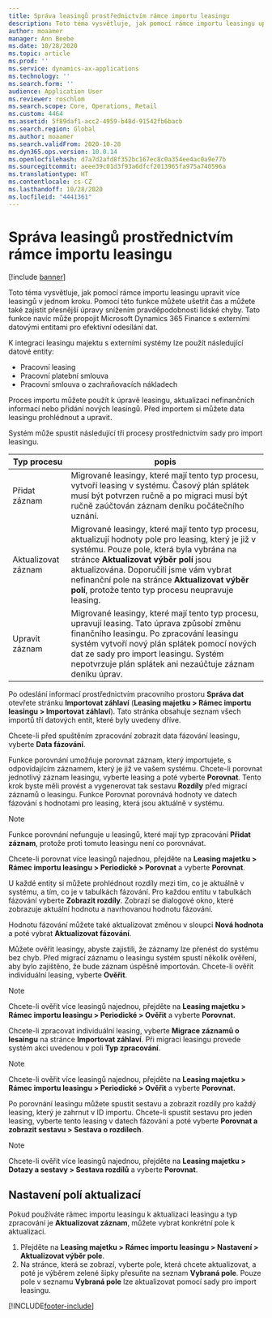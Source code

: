 ```yaml
---
title: Správa leasingů prostřednictvím rámce importu leasingu
description: Toto téma vysvětluje, jak pomocí rámce importu leasingu upravit více leasingů najednou.
author: moaamer
manager: Ann Beebe
ms.date: 10/28/2020
ms.topic: article
ms.prod: ''
ms.service: dynamics-ax-applications
ms.technology: ''
ms.search.form: ''
audience: Application User
ms.reviewer: roschlom
ms.search.scope: Core, Operations, Retail
ms.custom: 4464
ms.assetid: 5f89daf1-acc2-4959-b48d-91542fb6bacb
ms.search.region: Global
ms.author: moaamer
ms.search.validFrom: 2020-10-28
ms.dyn365.ops.version: 10.0.14
ms.openlocfilehash: d7a7d2afd8f352bc167ec8c0a354ee4ac0a9e77b
ms.sourcegitcommit: aeee39c01d3f93a6dfcf2013965fa975a740596a
ms.translationtype: HT
ms.contentlocale: cs-CZ
ms.lasthandoff: 10/28/2020
ms.locfileid: "4441361"
---
```

# <a name="manage-leases-through-the-lease-import-framework"></a>Správa leasingů prostřednictvím rámce importu leasingu

[!include [banner](../includes/banner.md)]

Toto téma vysvětluje, jak pomocí rámce importu leasingu upravit více leasingů v jednom kroku. Pomocí této funkce můžete ušetřit čas a můžete také zajistit přesnější úpravy snížením pravděpodobnosti lidské chyby. Tato funkce navíc může propojit Microsoft Dynamics 365 Finance s externími datovými entitami pro efektivní odesílání dat.

K integraci leasingu majektu s externími systémy lze použít následující datové entity:

- Pracovní leasing
- Pracovní platební smlouva
- Pracovní smlouva o zachraňovacích nákladech

Proces importu můžete použít k úpravě leasingu, aktualizaci nefinančních informací nebo přidání nových leasingů. Před importem si můžete data leasingu prohlédnout a upravit.

Systém může spustit následující tři procesy prostřednictvím sady pro import leasingu.

| Typ procesu  | popis |
|---------------|-------------|
| Přidat záznam    | Migrované leasingy, které mají tento typ procesu, vytvoří leasing v systému. Časový plán splátek musí být potvrzen ručně a po migraci musí být ručně zaúčtován záznam deníku počátečního uznání. |
| Aktualizovat záznam | Migrované leasingy, které mají tento typ procesu, aktualizují hodnoty pole pro leasing, který je již v systému. Pouze pole, která byla vybrána na stránce **Aktualizovat výběr polí** jsou aktualizována. Doporučili jsme vám vybrat nefinanční pole na stránce **Aktualizovat výběr polí**, protože tento typ procesu neupravuje leasing. |
| Upravit záznam | Migrované leasingy, které mají tento typ procesu, upravují leasing. Tato úprava způsobí změnu finančního leasingu. Po zpracování leasingu systém vytvoří nový plán splátek pomocí nových dat ze sady pro import leasingu. Systém nepotvrzuje plán splátek ani nezaúčtuje záznam deníku úprav. |

Po odeslání informací prostřednictvím pracovního prostoru **Správa dat** otevřete stránku **Importovat záhlaví** (**Leasing majetku \> Rámec importu leasingu \> Importovat záhlaví**). Tato stránka obsahuje seznam všech importů tří datových entit, které byly uvedeny dříve.

Chcete-li před spuštěním zpracování zobrazit data fázování leasingu, vyberte **Data fázování**.

Funkce porovnání umožňuje porovnat záznam, který importujete, s odpovídajícím záznamem, který je již ve vašem systému. Chcete-li porovnat jednotlivý záznam leasingu, vyberte leasing a poté vyberte **Porovnat**. Tento krok byste měli provést a vygenerovat tak sestavu **Rozdíly** před migrací záznamů o leasingu. Funkce Porovnat porovnává hodnoty ve datech fázování s hodnotami pro leasing, která jsou aktuálně v systému.

> [!NOTE]
> Funkce porovnání nefunguje u leasingů, které mají typ zpracování **Přidat záznam**, protože proti tomuto leasingu není co porovnávat.
>
> Chcete-li porovnat více leasingů najednou, přejděte na **Leasing majetku \> Rámec importu leasingu \> Periodické \> Porovnat** a vyberte **Porovnat**.

U každé entity si můžete prohlédnout rozdíly mezi tím, co je aktuálně v systému, a tím, co je v tabulkách fázování. Pro každou entitu v tabulkách fázování vyberte **Zobrazit rozdíly**. Zobrazí se dialogové okno, které zobrazuje aktuální hodnotu a navrhovanou hodnotu fázování.

Hodnotu fázování můžete také aktualizovat změnou v sloupci **Nová hodnota** a poté vybrat **Aktualizovat fázování**.

Můžete ověřit leasingy, abyste zajistili, že záznamy lze přenést do systému bez chyb. Před migrací záznamu o leasingu systém spustí několik ověření, aby bylo zajištěno, že bude záznam úspěšně importován. Chcete-li ověřit individuální leasing, vyberte **Ověřit**.

> [!NOTE]
> Chcete-li ověřit více leasingů najednou, přejděte na **Leasing majetku \> Rámec importu leasingu \> Periodické \> Ověřit** a vyberte **Porovnat**.

Chcete-li zpracovat individuální leasing, vyberte **Migrace záznamů o lesaingu** na stránce **Importovat záhlaví**. Při migraci leasingu provede systém akci uvedenou v poli **Typ zpracování**.

> [!NOTE]
> Chcete-li ověřit více leasingů najednou, přejděte na **Leasing majetku \> Rámec importu leasingu \> Periodické \> Ověřit** a vyberte **Porovnat**.

Po porovnání leasingu můžete spustit sestavu a zobrazit rozdíly pro každý leasing, který je zahrnut v ID importu. Chcete-li spustit sestavu pro jeden leasing, vyberte tento leasing v datech fázování a poté vyberte **Porovnat a zobrazit sestavu \> Sestava o rozdílech**.

> [!NOTE]
> Chcete-li ověřit více leasingů najednou, přejděte na **Leasing majetku \> Dotazy a sestavy \> Sestava rozdílů** a vyberte **Porovnat**.

## <a name="set-up-update-fields"></a>Nastavení polí aktualizací

Pokud používáte rámec importu leasingu k aktualizaci leasingu a typ zpracování je **Aktualizovat záznam**, můžete vybrat konkrétní pole k aktualizaci.

1. Přejděte na **Leasing majetku \> Rámec importu leasingu \> Nastavení \> Aktualizovat výběr pole**.
2. Na stránce, která se zobrazí, vyberte pole, která chcete aktualizovat, a poté je výběrem zelené šipky přesuňte na seznam **Vybraná pole**. Pouze pole v seznamu **Vybraná pole** lze aktualizovat pomocí sady pro import leasingu.


[!INCLUDE[footer-include](../../includes/footer-banner.md)]